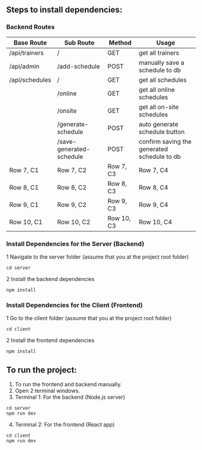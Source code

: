 ## Steps to install dependencies:

### Backend Routes

| Base Route     | Sub Route                | Method     | Usage                                       |
| -------------- | ------------------------ | ---------- | ------------------------------------------- |
| /api/trainers  | /                        | GET        | get all trainers                            |
| /api/admin     | /add-schedule            | POST       | manually save a schedule to db              |
| /api/schedules | /                        | GET        | get all schedules                           |
|                | /online                  | GET        | get all online schedules                    |
|                | /onsite                  | GET        | get all on-site schedules                   |
|                | /generate-schedule       | POST       | auto generate schedule button               |
|                | /save-generated-schedule | POST       | confirm saving the generated schedule to db |
| Row 7, C1      | Row 7, C2                | Row 7, C3  | Row 7, C4                                   |
| Row 8, C1      | Row 8, C2                | Row 8, C3  | Row 8, C4                                   |
| Row 9, C1      | Row 9, C2                | Row 9, C3  | Row 9, C4                                   |
| Row 10, C1     | Row 10, C2               | Row 10, C3 | Row 10, C4                                  |

### Install Dependencies for the Server (Backend)

1 Navigate to the server folder (assume that you at the project root folder)

```
cd server
```

2 Install the backend dependencies

```
npm install
```

### Install Dependencies for the Client (Frontend)

1 Go to the client folder (assume that you at the project root folder)

```
cd client
```

2 Install the frontend dependencies

```
npm install
```

## To run the project:

1. To run the frontend and backend manually.
2. Open 2 terminal windows.
3. Terminal 1: For the backend (Node.js server)

```
cd server
npm run dev
```

4. Terminal 2: For the frontend (React app)

```
cd client
npm run dev
```
